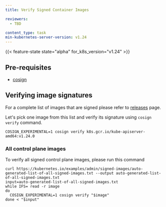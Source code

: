 ```yaml
---
title: Verify Signed Container Images

reviewers:
  - TBD

content_type: task
min-kubernetes-server-version: v1.24
---
```


<!-- overview -->

{{< feature-state state="alpha" for_k8s_version="v1.24" >}}
## Pre-requisites
- [cosign](https://docs.sigstore.dev/cosign/installation/)

## Verifying image signatures
For a complete list of images that are signed please refer to [releases](/releases/download/) page.

Let's pick one image from this list and verify its signature using `cosign verify` command.

```shell
COSIGN_EXPERIMENTAL=1 cosign verify k8s.gcr.io/kube-apiserver-amd64:v1.24.0
```
### All control plane images

To verify all signed control plane images, please run this command

```shell
curl https://kubernetes.io/examples/admin/signed-images/auto-generated-list-of-all-signed-images.txt --output auto-generated-list-of-all-signed-images.txt
input=auto-generated-list-of-all-signed-images.txt
while IFS= read -r image
do
  COSIGN_EXPERIMENTAL=1 cosign verify "$image"
done < "$input"
```
